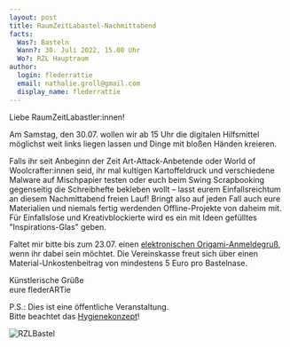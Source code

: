 ```yaml
---
layout: post
title: RaumZeitLabastel-Nachmittabend
facts:
  Was?: Basteln
  Wann?: 30. Juli 2022, 15.00 Uhr
  Wo?: RZL Hauptraum
author:
  login: flederrattie
  email: nathalie.groll@gmail.com
  display_name: flederrattie
---
```


Liebe RaumZeitLabastler:innen!

Am Samstag, den 30.07. wollen wir ab 15 Uhr die digitalen Hilfsmittel möglichst weit links liegen lassen und Dinge mit bloßen Händen kreieren.

Falls ihr seit Anbeginn der Zeit Art-Attack-Anbetende oder World of Woolcrafter:innen seid, ihr mal kultigen Kartoffeldruck und verschiedene Malware auf Mischpapier testen oder euch beim Swing Scrapbooking gegenseitig die Schreibhefte bekleben wollt – lasst eurem Einfallsreichtum an diesem Nachmittabend freien Lauf! Bringt also auf jeden Fall auch eure Materialien und niemals fertig werdenden Offline-Projekte von daheim mit. Für Einfallslose und Kreativblockierte wird es ein mit Ideen gefülltes "Inspirations-Glas" geben.

Faltet mir bitte bis zum 23.07. einen [elektronischen Origami-Anmeldegruß](mailto:nathalie.groll@gmail.com), wenn ihr dabei sein möchtet. Die Vereinskasse freut sich über einen Material-Unkostenbeitrag von mindestens 5 Euro pro Bastelnase.

Künstlerische Grüße<br />
eure flederARTie

P.S.: Dies ist eine öffentliche Veranstaltung.<br />
Bitte beachtet das [Hygienekonzept](https://wiki.raumzeitlabor.de/wiki/Hygienekonzept)!

![RZLBastel](/assets/RZLabasteln.jpg)
